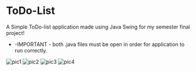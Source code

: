 # ToDo-List
A Simple ToDo-list application made using Java Swing for my semester final project!

- -IMPORTANT -
both .java files must be open in order for application to run correctly.

![pic1](https://user-images.githubusercontent.com/62212206/209599825-088dbe7f-6d8e-4706-b219-39f9ba93a8c1.png)
![pic2](https://user-images.githubusercontent.com/62212206/209599829-20ce483d-de88-48e0-94d5-a13e58f88667.png)
![pic3](https://user-images.githubusercontent.com/62212206/209599836-517d2355-5d3e-4fec-b59e-190a95c060e0.png)
![pic4](https://user-images.githubusercontent.com/62212206/209599838-615558fc-0579-43ab-ace8-d7c28e041232.png)
